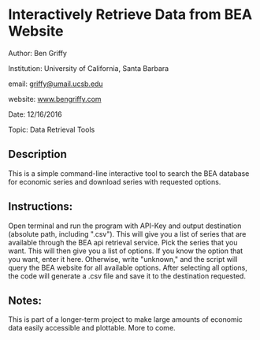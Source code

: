 # Interactively Retrieve Data from BEA Website

Author: Ben Griffy

Institution: University of California, Santa Barbara

email: griffy@umail.ucsb.edu

website: www.bengriffy.com

Date: 12/16/2016

Topic: Data Retrieval Tools

## Description

This is a simple command-line interactive tool to search the BEA database for economic series and download series with requested options.

## Instructions:
Open terminal and run the program with API-Key and output destination (absolute path, including ".csv"). This will give you a list of series that are available through the BEA api retrieval service. Pick the series that you want. This will then give you a list of options. If you know the option that you want, enter it here. Otherwise, write "unknown," and the script will query the BEA website for all available options. After selecting all options, the code will generate a .csv file and save it to the destination requested.

## Notes:
This is part of a longer-term project to make large amounts of economic data easily accessible and plottable. More to come.
